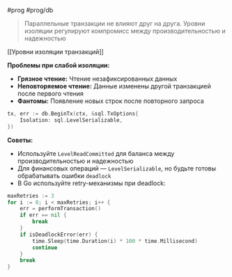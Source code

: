#prog #prog/db 

> Параллельные транзакции не влияют друг на друга. Уровни изоляции регулируют компромисс между производительностью и надежностью

[[Уровни изоляции транзакций]]

**Проблемы при слабой изоляции:**
- **Грязное чтение:** Чтение незафиксированных данных
- **Неповторяемое чтение:** Данные изменены другой транзакцией после первого чтения
- **Фантомы:** Появление новых строк после повторного запроса

```go
tx, err := db.BeginTx(ctx, &sql.TxOptions{
    Isolation: sql.LevelSerializable,
})
```

**Советы:**
- Используйте `LevelReadCommitted` для баланса между производительностью и надежностью
- Для финансовых операций — `LevelSerializable`, но будьте готовы обрабатывать ошибки `deadlock`
- В Go используйте retry-механизмы при deadlock:
```go
maxRetries := 3
for i := 0; i < maxRetries; i++ {
    err = performTransaction()
    if err == nil {
        break
    }
    if isDeadlockError(err) {
        time.Sleep(time.Duration(i) * 100 * time.Millisecond)
        continue
    }
    break
}
```